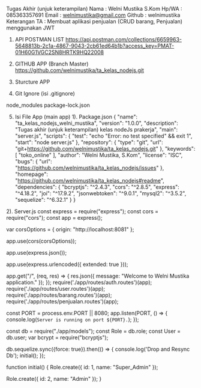 Tugas Akhir (unjuk keterampilan)
Nama		: Welni Mustika S.Kom
Hp/WA		: 085363357691
Email		: welnimustika@gmail.com
Github		: welnimustika
Keterangan TA	: Membuat aplikasi penjualan (CRUD barang, Penjualan) menggunakan JWT

1.	API POSTMAN LIST
https://api.postman.com/collections/6659963-5648813b-2c1a-4867-9043-2cb61ed64b1b?access_key=PMAT-01H60G1VGC2SN8HRTK9HQ22008

2.	GITHUB APP (Branch Master)
https://github.com/welnimustika/ta_kelas_nodejs.git

3.	Sturcture APP
 
4.	Git Ignore (isi .gitignore)

node_modules
package-lock.json


5.	Isi File App (main app)
1). Package.json
{
  "name": "ta_kelas_nodejs_welni_mustika",
  "version": "1.0.0",
  "description": "Tugas akhir (unjuk keterampilan) kelas nodeJs prakerja",
  "main": "server.js",
  "scripts": {
    "test": "echo \"Error: no test specified\" && exit 1",
    "start": "node server.js"
  },
  "repository": {
    "type": "git",
    "url": "git+https://github.com/welnimustika/ta_kelas_nodejs.git"
  },
  "keywords": [
    "toko_online"
  ],
  "author": "Welni Mustika, S.Kom",
  "license": "ISC",
  "bugs": {
    "url": "https://github.com/welnimustika/ta_kelas_nodejs/issues"
  },
  "homepage": "https://github.com/welnimustika/ta_kelas_nodejs#readme",
  "dependencies": {
    "bcryptjs": "^2.4.3",
    "cors": "^2.8.5",
    "express": "^4.18.2",
    "joi": "^17.9.2",
    "jsonwebtoken": "^9.0.1",
    "mysql2": "^3.5.2",
    "sequelize": "^6.32.1"
  }
}


2). Server.js
const express = require("express");
const cors = require("cors");
const app = express();

var corsOptions = {
  origin: "http://localhost:8081"
};

app.use(cors(corsOptions));

app.use(express.json());

app.use(express.urlencoded({ extended: true }));

app.get("/", (req, res) => {
  res.json({ message: "Welcome to Welni Mustika application." });
});
require('./app/routes/auth.routes')(app);
require('./app/routes/user.routes')(app);
require('./app/routes/barang.routes')(app);
require('./app/routes/penjualan.routes')(app);

const PORT = process.env.PORT || 8080;
app.listen(PORT, () => {
  console.log(`Server is running on port ${PORT}.`);
});

const db = require("./app/models");
const Role = db.role;
const User = db.user;
var bcrypt = require("bcryptjs");

db.sequelize.sync({force: true}).then(() => {
  console.log('Drop and Resync Db');
  initial();
});

function initial() {
  Role.create({
    id: 1,
    name: "Super_Admin"
  });
 
  Role.create({
    id: 2,
    name: "Admin"
  });
}

